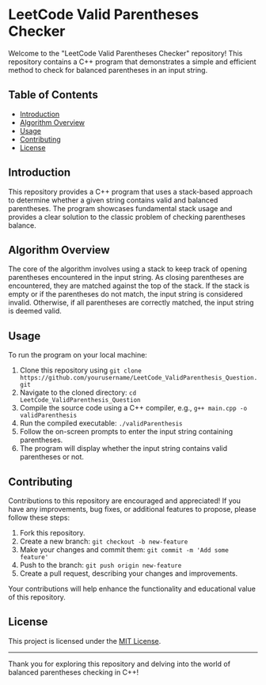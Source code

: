 # LeetCode Valid Parentheses Checker

Welcome to the "LeetCode Valid Parentheses Checker" repository! This repository contains a C++ program that demonstrates a simple and efficient method to check for balanced parentheses in an input string.

## Table of Contents

- [Introduction](#introduction)
- [Algorithm Overview](#algorithm-overview)
- [Usage](#usage)
- [Contributing](#contributing)
- [License](#license)

## Introduction

This repository provides a C++ program that uses a stack-based approach to determine whether a given string contains valid and balanced parentheses. The program showcases fundamental stack usage and provides a clear solution to the classic problem of checking parentheses balance.

## Algorithm Overview

The core of the algorithm involves using a stack to keep track of opening parentheses encountered in the input string. As closing parentheses are encountered, they are matched against the top of the stack. If the stack is empty or if the parentheses do not match, the input string is considered invalid. Otherwise, if all parentheses are correctly matched, the input string is deemed valid.

## Usage

To run the program on your local machine:

1. Clone this repository using `git clone https://github.com/yourusername/LeetCode_ValidParenthesis_Question.git`
2. Navigate to the cloned directory: `cd LeetCode_ValidParenthesis_Question`
3. Compile the source code using a C++ compiler, e.g., `g++ main.cpp -o validParenthesis`
4. Run the compiled executable: `./validParenthesis`
5. Follow the on-screen prompts to enter the input string containing parentheses.
6. The program will display whether the input string contains valid parentheses or not.

## Contributing

Contributions to this repository are encouraged and appreciated! If you have any improvements, bug fixes, or additional features to propose, please follow these steps:

1. Fork this repository.
2. Create a new branch: `git checkout -b new-feature`
3. Make your changes and commit them: `git commit -m 'Add some feature'`
4. Push to the branch: `git push origin new-feature`
5. Create a pull request, describing your changes and improvements.

Your contributions will help enhance the functionality and educational value of this repository.

## License

This project is licensed under the [MIT License](LICENSE).

---
Thank you for exploring this repository and delving into the world of balanced parentheses checking in C++!
